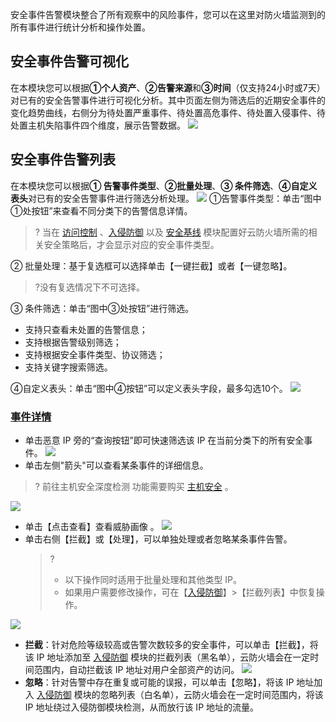 安全事件告警模块整合了所有观察中的风险事件，您可以在这里对防火墙监测到的所有事件进行统计分析和操作处置。
## 安全事件告警可视化
在本模块您可以根据**①个人资产**、**②告警来源**和**③时间**（仅支持24小时或7天）对已有的安全告警事件进行可视化分析。其中页面左侧为筛选后的近期安全事件的变化趋势曲线，右侧分为待处置严重事件、待处置高危事件、待处置入侵事件、待处置主机失陷事件四个维度，展示告警数据。
![](https://main.qcloudimg.com/raw/70d1d8af7c41ebf13709b490340bc6c0.png)

## 安全事件告警列表
在本模块您可以根据**① 告警事件类型**、**②批量处理**、**③ 条件筛选**、**④自定义表头**对已有的安全告警事件进行筛选分析处理。
 ![](https://main.qcloudimg.com/raw/c7e370dec89188c756c6c25023e6103a.png)
 ①告警事件类型：单击“图中①处按钮”来查看不同分类下的告警信息详情。
> ? 当在 [访问控制](https://cloud.tencent.com/document/product/1132/45856) 、[入侵防御](https://cloud.tencent.com/document/product/1132/45857) 以及 [安全基线](https://console.cloud.tencent.com/cfw/secline) 模块配置好云防火墙所需的相关安全策略后，才会显示对应的安全事件类型。
> 
  ② 批量处理：基于复选框可以选择单击【一键拦截】或者【一键忽略】。
>?没有复选情况下不可选择。
>
 ③ 条件筛选：单击“图中③处按钮”进行筛选。
 - 支持只查看未处置的告警信息；
 - 支持根据告警级别筛选；
 - 支持根据安全事件类型、协议筛选；
 - 支持关键字搜索筛选。

④自定义表头：单击“图中④按钮”可以定义表头字段，最多勾选10个。
![](https://main.qcloudimg.com/raw/aa78deea6692d18038c0de2c8ea69194.png)
### [事件详情](id:keshihua)
- 单击恶意 IP 旁的“查询按钮”即可快速筛选该 IP 在当前分类下的所有安全事件。
![](https://main.qcloudimg.com/raw/08ba16fd4db6956825609153f0702f1b.png)
- 单击左侧"箭头"可以查看某条事件的详细信息。
> ?  前往主机安全深度检测 功能需要购买 [主机安全](https://cloud.tencent.com/document/product/296) 。
> 
![](https://main.qcloudimg.com/raw/d7247f0cb4365fcae3e17d70259a3655.jpg)
- 单击【点击查看】查看威胁画像 。
![](https://main.qcloudimg.com/raw/dcf1e4777e554a4e9a4b4c09754a64d0.jpg)
- 单击右侧【拦截】或【处理】，可以单独处理或者忽略某条事件告警。
  > ?
  > - 以下操作同时适用于批量处理和其他类型 IP。
  >-  如果用户需要修改操作，可在【[入侵防御](https://console.cloud.tencent.com/cfw/ips)】>【拦截列表】中恢复操作。

 ![](https://main.qcloudimg.com/raw/6a02338d1854f380ff968e882d226a23.jpg)
 - **拦截**：针对危险等级较高或告警次数较多的安全事件，可以单击【拦截】，将该 IP 地址添加至 [入侵防御](https://console.cloud.tencent.com/cfw/ips) 模块的拦截列表（黑名单），云防火墙会在一定时间范围内，自动拦截该 IP 地址对用户全部资产的访问。
 ![](https://main.qcloudimg.com/raw/b5e3eca44cc1ba3c2096a41b2db198c8.png)
  - **忽略**：针对告警中存在重复或可能的误报，可以单击【忽略】，将该 IP 地址加入 [入侵防御](https://console.cloud.tencent.com/cfw/ips) 模块的忽略列表（白名单），云防火墙会在一定时间范围内，将该 IP 地址绕过入侵防御模块检测，从而放行该 IP 地址的流量。
